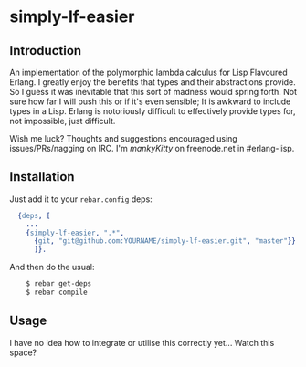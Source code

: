 # simply-lf-easier


## Introduction

An implementation of the polymorphic lambda calculus for Lisp Flavoured Erlang. I greatly enjoy the benefits that types and their abstractions provide. So I guess it was inevitable that this sort of madness would spring forth. Not sure how far I will push this or if it's even sensible; It is awkward to include types in a Lisp. Erlang is notoriously difficult to effectively provide types for, not impossible, just difficult.

Wish me luck? Thoughts and suggestions encouraged using issues/PRs/nagging on IRC. I'm _mankyKitty_ on freenode.net in #erlang-lisp.

## Installation

Just add it to your ``rebar.config`` deps:

```erlang
  {deps, [
    ...
    {simply-lf-easier, ".*",
      {git, "git@github.com:YOURNAME/simply-lf-easier.git", "master"}}
      ]}.
```

And then do the usual:

```bash
    $ rebar get-deps
    $ rebar compile
```


## Usage

I have no idea how to integrate or utilise this correctly yet... Watch this space?
